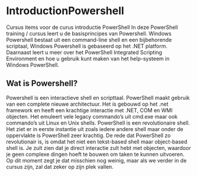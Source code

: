 # IntroductionPowershell

Cursus items voor de curus introductie PowerShell
In deze PowerShell training / cursus leert u de basisprincipes van Powershell. Windows Powershell bestaat uit een command-line shell en een bijbehorende scriptaal, Windows Powershell is gebaseerd op het .NET platform. Daarnaast leert u meer over het PowerShell Integrated Scripting Environment en hoe u gebruik kunt maken van het help-systeem in Windows PowerShell.


## Wat is Powershell?
Powershell is een interactieve shell en scripttaal. PowerShell maakt gebruik van een complete nieuwe architectuur. 
Het is gebouwd op het .net framework en heeft een krachtige interactie met .NET, COM en WMI objecten. Het emuleert vele legacy commando’s uit cmd.exe maar ook commando’s uit Linux en Unix shells. 
PowerShell is een revolutionaire shell. Het ziet er in eerste instantie uit zoals iedere andere shell maar onder de oppervlakte is PowerShell zeer krachtig. 
De rede dat PowerShell zo revolutionair is, is omdat het niet een tekst-based shell maar object-based shell is. 
Je zult zien dat je direct interactie zult hebt met objecten, waardoor je geen complexe dingen hoeft te bouwen om taken te kunnen uitvoeren. 
Op dit moment zegt je dat misschien nog weinig, maar als we verder in de cursus zijn, zal dat zeker op zijn plek vallen​.

 

